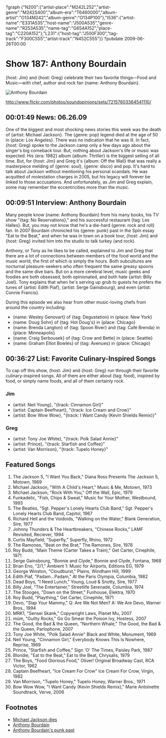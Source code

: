 ?graph {"N200":{"artist-place":"M242L252","artist-genre":"M242S400","album-era":"T6460000","album-artist":"O134M242","album-genre":"O134P100"},"I536":{"artist-name":"E331A535","host-name":"J500A535","genre-name":"R253A535","name-tag":"G654A152","place-tag":"C220A152"},"L231":{"host-tag":"J500F300","tag-track":"F300C555","artist-track":"N452C555"}}
?pubdate 2009-06-26T00:00

# Show 187: Anthony Bourdain
{host: Jim} and {host: Greg} celebrate their two favorite things—Food and Music—with chef, author and rock fan {name: Anthony Bourdain}.

![Anthony Bourdain](http://static.soundopinions.org/images/2009/bourdain.jpg)

http://www.flickr.com/photos/soundopinions/sets/72157603364541110/

## 00:01:49 News: 06.26.09
One of the biggest and most shocking news stories this week was the death of {artist: Michael Jackson}. The {genre: pop} legend died at the age of 50 in {place: Los Angeles}. There was no indication that he was ill. In fact, {host: Greg} spoke to the Jackson camp only a few days ago about the singer's big comeback tour. But, nothing about Jackson's life or music was expected. His {era: 1982} album {album: Thriller} is the biggest selling of all time. But, for {host: Jim} and Greg it's {album: Off the Wall} that was really a masterpiece melding of {genre: soul}, {genre: disco} and pop. It's hard to talk about Jackson without mentioning his personal scandals. He was acquitted of molestation charges in 2005, but his legacy will forever be linked to those accusations. And unfortunately, as Jim and Greg explain, some may remember the eccentricities more than the music.

## 00:09:51 Interview: Anthony Bourdain
Many people know {name: Anthony Bourdain} from his many books, his TV show "{tag: No Reservations}," and his successful restaurant {tag: Les Halles}. But, you may not know that he's a die-hard {genre: rock and roll} fan. In 2007 Bourdain chronicled his {genre: punk} past in the Spin essay "Eat to the Beat," and when he was in town on a book tour, {host: Jim} and {host: Greg} invited him into the studio to talk turkey (and rock).

Anthony, or Tony as he likes to be called, explained to Jim and Greg that there are a lot of connections between members of the food world and the music world, the first of which is simply the hours. Both subcultures are nocturnal pleasure-seekers who often frequent the same greasy spoons and the same dive bars. But on a more cerebral level, music geeks and foodies are both obsessed, both opinionated, and both hate {artist: Billy Joel}. Tony explains that when he's serving up grub to guests he prefers the tunes of {artist: Edith Piaf}, {artist: Serge Gainsbourg}, and even {artist: Connie Francis}.

During this episode we also hear from other music-loving chefs from around the country including:

- {name: Wesley Genovart} of {tag: Degustation} in {place: New York}
- {name: Doug Sohn} of {tag: Hot Doug's} in {place: Chicago}
- {name: Brenda Langton} of {tag: Spoon River} and {tag: Café Brenda} in {place: Minneapolis}
- {name: Craig Serbousek} of {tag: Crow and Bette} in {place: Seattle}
- {name: Graham Elliot Bowles} of {tag: Avenues} in {place: Chicago}

## 00:36:27 List: Favorite Culinary-Inspired Songs 
To cap off this show, {host: Jim} and {host: Greg} run through their favorite culinary-inspired songs. All of them are either about {tag: food}, inspired by food, or simply name foods, and all of them certainly rock.

### Jim
- {artist: Neil Young}, "{track: Cinnamon Girl}"
- {artist: Captain Beefheart}, "{track: Ice Cream and Crow}"
- {artist: Bow Wow Wow}, "{track: I Want Candy (Kevin Shields Remix)}"

### Greg
- {artist: Tony Joe White}, "{track: Polk Salad Annie}"
- {artist: Prince}, "{track: Starfish and Coffee}"
- {artist: Van Morrison}, "{track: Tupelo Honey}"

## Featured Songs
1. The Jackson 5, "I Want You Back," Diana Ross Presents The Jackson 5, Motown, 1969
2. Michael Jackson, "With A Child's Heart," Music & Me, Motown, 1973
3. Michael Jackson, "Rock With You," Off the Wall, Epic, 1979
4. Funkadelic, "Fish, Chips & Sweat," Music for Your Mother, Westbound, 1993
5. The Beatles, "Sgt. Pepper's Lonely Hearts Club Band," Sgt. Pepper's Lonely Hearts Club Band, Capitol, 1967
6. Richard Hell and the Voidoids, "Walking on the Water," Blank Generation, Sire, 1977
7. Johnny Thunders & The Heartbreakers, "Chinese Rocks," LAMF Revisited, Reciever, 1994
8. Curtis Mayfield, "Superfly," Superfly, Rhino, 1972
9. The Ramones, "Beat on the Brat," The Ramones, Sire, 1978
10. Roy Budd, "Main Theme (Carter Takes a Train)," Get Carter, Cinephile, 1971
11. Serge Gainsbourg, "Bonnie and Clyde," Bonnie and Clyde, Fontana, 1968
12. Brian Eno, "2/1," Ambient 1: Music for Airports, Editions EG, 1979
13. George Winston, "Cloudburst," Plains, Windham Hill, 1999
14. Edith Piaf, "Padam...Padam," At the Paris Olympia, Columbia, 1982
15. Dead Boys, "I Need Lunch," Young, Loud & Snotty, Sire, 1977
16. Billy Joel, "The Entertainer," Streetlife Serenade, Columbia, 1974
17. The Stooges, "Down on the Street," Funhouse, Elektra, 1970
18. Roy Budd, "Plaything," Get Carter, Cinephile, 1971
19. Devo, "Slap Your Mammy," Q: Are We Not Men? A: We Are Devo, Warner Bros., 1994
20. MRK1, "Sensei Skank," Copywright Laws, Planet Mu, 2007
21. múm, "Guilty Rocks," Go Go Smear the Poison Ivy, Hostess, 2007
22. The Good, the Bad & the Queen, "Northern Whale," The Good, the Bad & the Queen, Parlophone, 2007
25. Tony Joe White, "Polk Salad Annie" Black and White, Monument, 1969
26. Neil Young, "Cinnamon Girl," Everybody Knows This Is Nowhere, Reprise, 1969
27. Prince, "Starfish and Coffee," Sign 'O' The Times, Paisley Park, 1987
23. Blondie, "Eat to the Beat," Eat to the Beat, Chrysalis, 1979
24. The Boys, "Food Glorious Food," Oliver! Original Broadway Cast, RCA Victor, 1962
28. Captain Beefheart, "Ice Cream For Crow" Ice Cream For Crow, Virgin, 1982
29. Van Morrison, "Tupelo Honey," Tupelo Honey, Warner Bros., 1971
30. Bow Wow Wow, "I Want Candy (Kevin Shields Remix)," Marie Antoinette Soundtrack, Verve, 2006

## Footnotes 
- [Michael Jackson dies](http://www.cnn.com/2009/SHOWBIZ/Music/06/25/michael.jackson/)
- [Anthony Bourdain](http://anthonybourdain.tumblr.com/)
- [Anthony Bourdain's punk past](http://www.spin.com/2007/09/eat-beat/)

